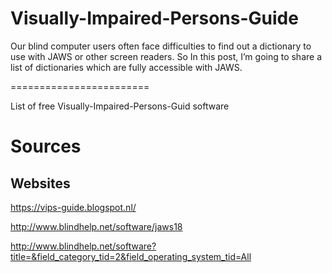 # Visually-Impaired-Persons-Guide
Our blind computer users often face difficulties to find out a dictionary to use with JAWS or other screen readers. So In this post, I’m going to share a list of dictionaries which are fully accessible with JAWS.


========================

List of free Visually-Impaired-Persons-Guid software

# Sources

## Websites

https://vips-guide.blogspot.nl/

http://www.blindhelp.net/software/jaws18

http://www.blindhelp.net/software?title=&field_category_tid=2&field_operating_system_tid=All
